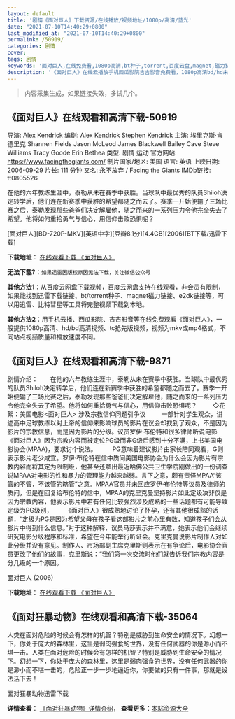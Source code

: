 ```yaml
---
layout: default
title: '剧情《面对巨人》下载资源/在线播放/视频地址/1080p/高清/蓝光'
date: "2021-07-10T14:40:29+0800"
last_modified_at: "2021-07-10T14:40:29+0800"
permalink: /50919/
categories: 剧情
cover:
tags: 剧情
keywords: '面对巨人,在线免费看,1080p高清,bt种子,torrent,百度云盘,magnet,磁力链,迅雷下载资源'
description: '《面对巨人》在线云播放手机西瓜影院吉吉影音免费看，1080p高清bd/hd未删减完整版和tc抢先枪版，mkv/mp4格式，附带bt/torrent种子、magnet/磁力链、百度云盘、网盘资源迅雷下载链接'
---
```


>内容采集生成，如果链接失效，多试几个。


## 《面对巨人》在线观看和高清下载-50919

导演: Alex Kendrick 编剧: Alex Kendrick Stephen Kendrick 主演: 埃里克斯·肯德里克 Shannen Fields Jason McLeod James Blackwell Bailey Cave Steve Williams Tracy Goode Erin Bethea 类型: 剧情 运动 官方网站: https://www.facingthegiants.com/ 制片国家/地区: 美国 语言: 英语 上映日期: 2006-09-29 片长: 111 分钟 又名: 永不放弃 / Facing the Giants IMDb链接: tt0805526

在他的六年教练生涯中，泰勒从未在赛季中获胜。当球队中最优秀的队员Shiloh决定转学后，他们连在新赛季中获胜的希望都随之而去了。赛季一开始便输了三场比赛之后，泰勒发现那些爸爸们决定解雇他，随之而来的一系列压力令他完全失去了希望。他将如何重拾勇气与信心，用信仰击败恐惧呢？


[面对巨人][BD-720P-MKV][英语中字][豆瓣8.1分][4.4GB][2006][BT下载/迅雷下载]

**下载地址**： [在线观看下载 《面对巨人》](https://www.btdx8.com/torrent/facing_the_giants_2006.html) 


**无法下载?**：`如果迅雷因版权原因无法下载，关注微信公众号 `

**其他方法1**：从百度云网盘下载视频，百度云网盘支持在线观看，非会员有限制，如果能找到迅雷下载链接、bt/torrent种子、magnet磁力链接、e2dk链接等，可以用迅雷、比特彗星等工具将完整视频下载到本地。

**其他方法2**：用手机云播、西瓜影院、吉吉影音等在线免费观看《面对巨人》，一般提供1080p高清、hd/bd高清视频、tc抢先版视频，视频为mkv或mp4格式，不同站点视频质量和播放速度不同。


## 《面对巨人》在线观看和高清下载-9871

剧情介绍：　　在他的六年教练生涯中，泰勒从未在赛季中获胜。当球队中最优秀的队员Shiloh决定转学后，他们连在新赛季中获胜的希望都随之而去了。赛季一开始便输了三场比赛之后，泰勒发现那些爸爸们决定解雇他，随之而来的一系列压力令他完全失去了希望。他将如何重拾勇气与信心，用信仰击败恐惧呢？  　　◇花絮：美国电影<面对巨人> 涉及宗教信仰问题引争议  　　一部针对学生观众，讲述高中足球教练以对上帝的信仰来影响球员的影片在议会却找到了观众，不是因为影片的宗教信息，而是因为影片的分级。议员罗伊·布伦特和很多律师听说电影《面对巨人》因为宗教内容而被定位PG级而非G级后感到十分不满，上书美国电影协会(MPAA)，要求讨个说法。  　　PG意味着建议影片由家长陪同观看，G则表示影片老少咸宜。罗伊·布伦特在信中质问美国电影协会为什么会因为影片有宗教内容而将其定为限制级，他甚至还拿出最近哈佛公共卫生学院刚做出的一份调查说MPAA对电影的性和暴力的管理能力越来越弱。言下之意，颇有责怪MPAA“该管的不管，不该管的瞎管”之意。MPAA官员并未回应罗伊·布伦特等议员及律师的质问，但是在回复给布伦特的信中，MPAA的克里克曼坚持影片如此定级决非仅是因为宗教内容，他表示影片中若有任何比较强烈涉及成熟的一些话题都有可能导致定级为PG级别，  　　《面对巨人》很成熟地讨论了怀孕，还有其他很成熟的话题，“定级为PG是因为希望父母在孩子看这部影片之前心里有数，知道孩子们会从影片中得到什么信息。”对于这种解释，议员马莎表示并不满意，她表示他们会继续研究电影分级程序和标准，希望在今年能举行听证会。克里克曼说影片制作人对如此分级并没有意见。制作人、市场部副主席克里斯则表示在有争论后，电影协会官员更改了他们的故事，克里斯说：“我们第一次交流时他们就告诉我们宗教内容是分几级的一个原因。


面对巨人 (2006)

**下载地址**： [在线观看下载 《面对巨人》](https://www.btbtdy.me/btdy/dy8924.html) 


## 《面对狂暴动物》在线观看和高清下载-35064

人类在面对危险的时候会有怎样的机智？特别是威胁到生命安全的情况下。幻想一下，你处于庞大的森林里，这里是弱肉强食的世界，没有任何武器的你是渺小而不堪一击。人类在面对危险的时候会有怎样的机智？特别是威胁到生命安全的情况下。幻想一下，你处于庞大的森林里，这里是弱肉强食的世界，没有任何武器的你是渺小而不堪一击的，危险正一步一步地逼近你，你要做的只有一件事，那就是设法活下去！


面对狂暴动物迅雷下载

**详情查看**： [《面对狂暴动物》详情介绍](/movie/35064/)， **查看更多**：[本站资源大全](/movie/t/all/)

